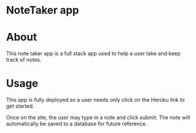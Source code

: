# NoteTaker app

# About

This note taker app is a full stack app used to help a user take and keep track of notes.

# Usage

This app is fully deployed so a user needs only click on the Heroku link to get started.

Once on the site, the user may type in a note and click submit. The note will automatically be saved to a database for future reference.
